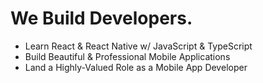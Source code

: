 # We Build Developers.

- Learn React & React Native w/ JavaScript & TypeScript
- Build Beautiful & Professional Mobile Applications
- Land a Highly-Valued Role as a Mobile App Developer
